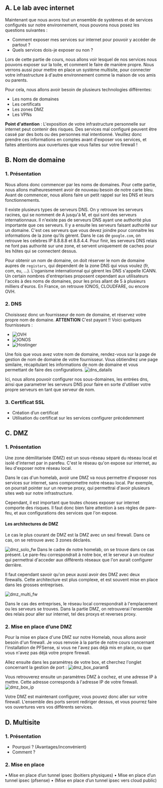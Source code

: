 ## A.	Le lab avec internet

Maintenant que nous avons tout un ensemble de systèmes et de services configurés sur notre environnement, nous pouvons nous posez les questions suivantes : 
- Comment exposer mes services sur internet pour pouvoir y accéder de partout ?
- Quels services dois-je exposer ou non ? 

Lors de cette partie de cours, nous allons voir lesquel de nos services nous pouvons exposer sur la toile, et comment le faire de manière propre. Nous verrons aussi pour mettre en place un système multisite, pour connecter votre infrastructure à d'autre environnement comme la maison de vos amis ou parents.

Pour cela, nous allons avoir besoin de plusieurs technologies différentes: 
- Les noms de domaines
- Les certificats
- Les zones DMZ
- Les VPNs

**Point d'attention** : L'exposition de votre infrastructure personnelle sur internet peut contenir des risques. Des services mal configuré peuvent être cassé par des bots ou des personnes mal intentionné. Veuillez donc prendre ces informations en comptes avant d'exposer vos services, et faites attentions aux ouvertures que vous faites sur votre firewall !

## B.	Nom de domaine
### 1.	Présentation

Nous allons donc commencer par les noms de domaines. Pour cette partie, nous allons malheuresement avoir de nouveau besoin de notre carte bleu.
Avant de commencer, nous allons faire un petit rappel sur les DNS et leurs fonctionnements.

Il existe plusieurs types de serveurs DNS. On y retrouve les serveurs racines, qui se nomment de A jusqu'à M, et qui sont des serveurs internationnaux. Il n'existe pas de serveurs DNS ayant une authorité plus importante que ces serveurs.
Il y a ensuite les serveurs faisant authorité sur un domaine. C'est ces serveurs que vous devez joindre pour connaitre les informations de la zone qu'ils gèrent. Dans le cas de `google.com`, on retrouve les celebres IP 8.8.8.8 et 8.8.4.4.
Pour finir, les serveurs DNS relais ne font pas authorité sur une zone, et servent uniquement de caches pour les hôtes qui se connectent dessus.

Pour obtenir un nom de domaine, on doit réserver le nom de domaine aupres de `registars`, qui dependent de la zone DNS qui vous voulez (fr, com, eu, ...). L'oganisme internationnal qui gèrent les DNS s'appelle ICANN.
Un certain nombres d'entreprises proposent cependant aux utilisateurs l'accès à des noms de domaines, pour les prixs allant de 5 à plusieurs milliers d'euros. En France, on retrouve IONOS, CLOUDFARE, ou encore OVH.

### 2.	DNS

Choisissez donc un fournisseur de nom de domaine, et réservez votre propre nom de domaine. **ATTENTION** C'est payant !!
Voici quelques fournisseurs : 
- ![OVH](https://www.ovhcloud.com/fr/domains/)
- ![IONOS](https://www.ionos.fr/domaine/noms-de-domaine)
- ![Hostinger](https://www.hostinger.fr/nom-de-domaine-disponible)

Une fois que vous avez votre nom de domaine, rendez-vous sur la page de gestion de nom de domaine de votre fournisseur. Vous obtiendrez une page similaire, récapitulant les informations de nom de domaine et vous permettant de faire des configurations.
![dns_datails](src/dns_details.png)

Ici, nous allons pouvoir configurer nos sous-domaines, les entrées dns, ainsi que parametrer les serveurs DNS pour faire en sorte d'utiliser votre propre serveurs en tant que serveur de nom.

### 3.	Certificat SSL
- Création d’un certificat
- Utilisation du certificat sur les services configurer précédemment

## C.	DMZ
### 1.	Présentation

Une zone démilitarisée (DMZ) est un sous-réseau séparé du réseau local et isolé d'internet par in parefeu. C'est le réseau qu'on expose sur internet, au lieu d'exposer notre réseau local.

Dans le cas d'un homelab, avoir une DMZ va nous permettre d'exposer nos services sur internet, sans compromettre notre réseau local. Par exemple, on pourrait pointer sur un reverse proxy, qui permettrai d'avoir plusieurs sites web sur notre infrastructure.

Cependant, il est important que toutes choses exposer sur internet comporte des risques. Il faut donc bien faire attention à ses règles de pare-feu, et aux configurations des services que l'on expose.

#### Les architectures de DMZ

Le cas le plus courant de DMZ est la DMZ avec un seul firewall. Dans ce cas, on se retrouve avec 3 zones déclarés. 

![dmz_solo_fw](src/dmz_solo_fw.png)
Dans le cadre de notre homelab, on se trouve dans ce cas présent. Le pare-feu correspondrait à notre box, et le serveur à un routeur qui permettrai d'acceder aux différents réseaux que l'on aurait configurer derrière.

Il faut cependant savoir qu'on peux aussi avoir des DMZ avec deux firewalls. Cette architecture est plus complexe, et est souvent mise en place dans les grosses entreprises.

![dmz_multi_fw](src/dmz_multi_fw.png)

Dans le cas des entreprises, le réseau local correspondrait à l'emplacement ou les serveurs se trouves. Dans la partie DMZ, on retrouverai l'ensemble des relais pour aller sur internet, tel des proxys et reverses proxy.

### 2.	Mise en place d’une DMZ

Pour la mise en place d'une DMZ sur notre Homelab, nous allons avoir besoin d'un firewall. Je vous renvoie à la partie de notre cours concernant l'installation de PFSense, si vous ne l'avez pas déjà mis en place, ou que vous n'avez pas déjà votre propre firewall.

Allez ensuite dans les paramètres de votre box, et cherchez l'onglet concernant la gestion de port : 
![dmz_box_param](src/dmz_box_param.png)$

Vous retrouverez ensuite un paramètres DMZ à cochez, et une adresse IP à mettre. Cette adresse corresponds à l'adresse IP de votre firewall.
![dmz_box_ip](src/dmz_box_ip.png)

Votre DMZ est maintenant configurer, vous pouvez donc aller sur votre firewall. L'ensemble des ports seront rediriger dessus, et vous pourrez faire vos ouvertures vers vos différents services.


## D.	Multisite
### 1.	Présentation
- Pourquoi ? (Avantages/inconvénient)
- Comment ?
### 2.	Mise en place
•	Mise en place d’un tunnel ipsec (boitiers physiques)
•	Mise en place d’un tunnel ipsec (pfsense)
•	(Mise en place d’un tunnel ipsec vers cloud public)
